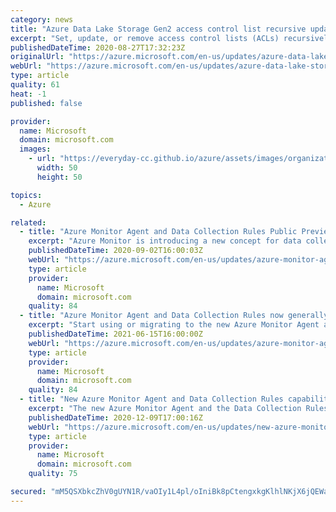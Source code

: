 ```yaml
---
category: news
title: "Azure Data Lake Storage Gen2 access control list recursive update in public preview"
excerpt: "Set, update, or remove access control lists (ACLs) recursively for existing Azure Data Lake Storage Gen2 directories and files."
publishedDateTime: 2020-08-27T17:32:23Z
originalUrl: "https://azure.microsoft.com/en-us/updates/azure-data-lake-storage-gen2-access-control-list-recursive-update-in-public-preview/"
webUrl: "https://azure.microsoft.com/en-us/updates/azure-data-lake-storage-gen2-access-control-list-recursive-update-in-public-preview/"
type: article
quality: 61
heat: -1
published: false

provider:
  name: Microsoft
  domain: microsoft.com
  images:
    - url: "https://everyday-cc.github.io/azure/assets/images/organizations/microsoft.com-50x50.jpg"
      width: 50
      height: 50

topics:
  - Azure

related:
  - title: "Azure Monitor Agent and Data Collection Rules Public Preview"
    excerpt: "Azure Monitor is introducing a new concept for data collection configuration and a new, unified agent for Azure Monitor in Public Preview."
    publishedDateTime: 2020-09-02T16:00:03Z
    webUrl: "https://azure.microsoft.com/en-us/updates/azure-monitor-agent-and-data-collection-rules-public-preview/"
    type: article
    provider:
      name: Microsoft
      domain: microsoft.com
    quality: 84
  - title: "Azure Monitor Agent and Data Collection Rules now generally available"
    excerpt: "Start using or migrating to the new Azure Monitor Agent and Data Collection Rules in your production environments to leverage key new capabilities and save on ingestion costs. With support for private links and direct proxies coming soon, you would be able to use these features without compromising on"
    publishedDateTime: 2021-06-15T16:00:00Z
    webUrl: "https://azure.microsoft.com/en-us/updates/azure-monitor-agent-and-data-collection-rules-now-generally-available/"
    type: article
    provider:
      name: Microsoft
      domain: microsoft.com
    quality: 84
  - title: "New Azure Monitor Agent and Data Collection Rules capabilities released in public preview"
    excerpt: "The new Azure Monitor Agent and the Data Collection Rules feature of Azure Monitor are announcing the release of several key features including support for on-premises servers (with Arc installed) and virtual machines scale sets, as well as sample ARM templates for programmatic installation and management,"
    publishedDateTime: 2020-12-09T17:00:16Z
    webUrl: "https://azure.microsoft.com/en-us/updates/new-azure-monitor-agent-and-data-collection-rules-capabilities-released/"
    type: article
    provider:
      name: Microsoft
      domain: microsoft.com
    quality: 75

secured: "mM5QSXbkcZhV0gUYN1R/vaOIy1L4pl/oIniBk8pCtengxkgKlhlNKjX6jQEWassYuTZPNO+uutZRg7SCG4ZQpWAuSACGqEg4qKPTN6fQq95i6os7TwWSotgd8AMwxaxs4Lg0nWL5k8wBXnJXPxjHSoKNp7JW8T85+gPrB2BuiOD0z6gY1e770uAPV1of7/uhcF/IdfFaaWt7RG9OGpUJTSEHtKnAQeexeTWr8zgch3JZoDqPL4suVWffi3swvPPwnFOf2MDBkRRHIPXCL7YBl4RVzZKsYzfFyWtWm2Aj8WU2KBtRFpoUryQumd+EqSRxNMBtSZXOQXe6aTA50ye1DTuNv7zq9+Fw3LqWB/3PCBo=;Y9TgpoCNMFpqdwJomb4qpQ=="
---
```


